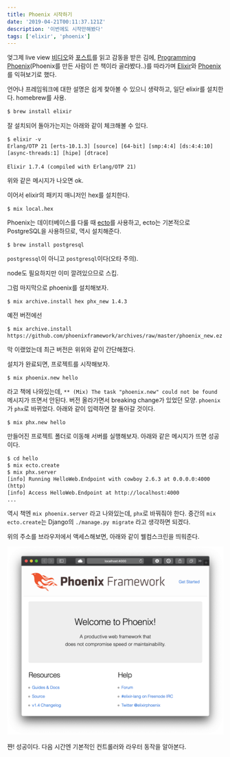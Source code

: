 ```yaml
---
title: Phoenix 시작하기
date: '2019-04-21T00:11:37.121Z'
description: '이번에도 시작만해봤다'
tags: ['elixir', 'phoenix']
---
```


엊그제 live view [비디오](https://www.youtube.com/watch?v=8xJzHq8ru0M)와 [포스트](https://dockyard.com/blog/2018/12/12/phoenix-liveview-interactive-real-time-apps-no-need-to-write-javascript)를 읽고 감동을 받은 김에, [Programming Phoenix](https://pragprog.com/book/phoenix14/programming-phoenix-1-4)(Phoenix를 만든 사람이 쓴 책이라 골라봤다..)를 따라가며 [Elixir](https://elixir-lang.org)와 [Phoenix](https://phoenixframework.org)를 익혀보기로 했다.

언어나 프레임워크에 대한 설명은 쉽게 찾아볼 수 있으니 생략하고, 일단 elixir를 설치한다. homebrew를 사용.

```bash
$ brew install elixir
```

잘 설치되어 돌아가는지는 아래와 같이 체크해볼 수 있다.

```
$ elixir -v
Erlang/OTP 21 [erts-10.1.3] [source] [64-bit] [smp:4:4] [ds:4:4:10] [async-threads:1] [hipe] [dtrace]

Elixir 1.7.4 (compiled with Erlang/OTP 21)
```

위와 같은 메시지가 나오면 ok.

이어서 elixir의 패키지 매니저인 hex를 설치한다.

```
$ mix local.hex
```

Phoenix는 데이터베이스를 다룰 때 [ecto](https://hexdocs.pm/ecto/Ecto.html)를 사용하고, ecto는 기본적으로 PostgreSQL을 사용하므로, 역시 설치해준다.

```
$ brew install postgresql
```

`postgressql`이 아니고 `postgresql`이다(오타 주의).

node도 필요하지만 이미 깔려있으므로 스킵.

그럼 마지막으로 phoenix를 설치해보자.

```
$ mix archive.install hex phx_new 1.4.3
```

예전 버전에선

```
$ mix archive.install https://github.com/phoenixframework/archives/raw/master/phoenix_new.ez
```

막 이랬었는데 최근 버전은 위위와 같이 간단해졌다.

설치가 완료되면, 프로젝트를 시작해보자.

```
$ mix phoenix.new hello
```

라고 책에 나와있는데, `** (Mix) The task "phoenix.new" could not be found` 메시지가 뜨면서 안된다. 버전 올라가면서 breaking change가 있었던 모양. `phoenix`가 `phx`로 바뀌었다. 아래와 같이 입력하면 잘 돌아갈 것이다.

```
$ mix phx.new hello
```

만들어진 프로젝트 폴더로 이동해 서버를 실행해보자. 아래와 같은 메시지가 뜨면 성공이다.

```
$ cd hello
$ mix ecto.create
$ mix phx.server
[info] Running HelloWeb.Endpoint with cowboy 2.6.3 at 0.0.0.0:4000 (http)
[info] Access HelloWeb.Endpoint at http://localhost:4000
...
```

역시 책엔 `mix phoenix.server` 라고 나와있는데, `phx`로 바꿔줘야 한다. 중간의 `mix ecto.create`는 Django의 `./manage.py migrate` 라고 생각하면 되겠다.

위의 주소를 브라우저에서 액세스해보면, 아래와 같이 웰컴스크린을 띄워준다.

![웰컴 투 피닉스](welcome.png)

쨘! 성공이다. 다음 시간엔 기본적인 컨트롤러와 라우터 동작을 알아본다.
